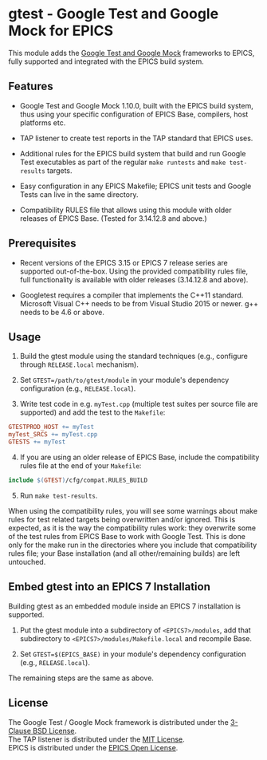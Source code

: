 # gtest - Google Test and Google Mock for EPICS
This module adds the [Google Test and Google Mock][googletest]
frameworks to EPICS, fully supported and integrated with the EPICS
build system.

## Features

-   Google Test and Google Mock 1.10.0, built with the EPICS build
    system, thus using your specific configuration of EPICS Base,
    compilers, host platforms etc.

-   TAP listener to create test reports in the TAP standard that
    EPICS uses.

-   Additional rules for the EPICS build system that build and run
    Google Test executables as part of the regular `make runtests` and
    `make test-results` targets.

-   Easy configuration in any EPICS Makefile;
    EPICS unit tests and Google Tests can live in the same directory.

-   Compatibility RULES file that allows using this module with older
    releases of EPICS Base. (Tested for 3.14.12.8 and above.)

## Prerequisites

-   Recent versions of the EPICS 3.15 or EPICS 7 release series are
    supported out-of-the-box. Using the provided compatibility rules
    file, full functionality is available with older releases
    (3.14.12.8 and above).

-   Googletest requires a compiler that implements the C++11 standard. \
    Microsoft Visual C++ needs to be from Visual Studio 2015 or newer.
    g++ needs to be 4.6 or above.

## Usage

1.  Build the gtest module using the standard techniques (e.g.,
    configure through `RELEASE.local` mechanism).

2.  Set `GTEST=/path/to/gtest/module` in your module's dependency
    configuration (e.g., `RELEASE.local`).

3.  Write test code in e.g. `myTest.cpp` (multiple test suites per
    source file are supported) and add the test to the `Makefile`:

```makefile
GTESTPROD_HOST += myTest
myTest_SRCS += myTest.cpp
GTESTS += myTest
```

4.  If you are using an older release of EPICS Base, include the
compatibility rules file at the end of your `Makefile`:

```makefile
include $(GTEST)/cfg/compat.RULES_BUILD
```

5.  Run `make test-results`.

When using the compatibility rules, you will see some warnings about
make rules for test related targets being overwritten and/or ignored.
This is expected, as it is the way the compatibility rules work:
they overwrite some of the test rules from EPICS Base to work with
Google Test. This is done only for the make run in the directories
where you include that compatibility rules file;
your Base installation (and all other/remaining builds) are left
untouched.

## Embed gtest into an EPICS 7 Installation

Building gtest as an embedded module inside an EPICS 7 installation
is supported.

1.  Put the gtest module into a subdirectory of `<EPICS7>/modules`, add
    that subdirectory to `<EPICS7>/modules/Makefile.local` and
    recompile Base.

2.  Set `GTEST=$(EPICS_BASE)` in your module's dependency
    configuration (e.g., `RELEASE.local`).

The remaining steps are the same as above.

## License

The Google Test / Google Mock framework is distributed under the
[3-Clause BSD License][license.bsd]. \
The TAP listener is distributed under the [MIT License][license.mit]. \
EPICS is distributed under the [EPICS Open License][license.epics].

<!-- Links -->

[googletest]: https://github.com/google/googletest

[license.bsd]: https://opensource.org/licenses/BSD-3-Clause
[license.mit]: https://opensource.org/licenses/MIT
[license.epics]: https://epics-controls.org/epics-open-license
